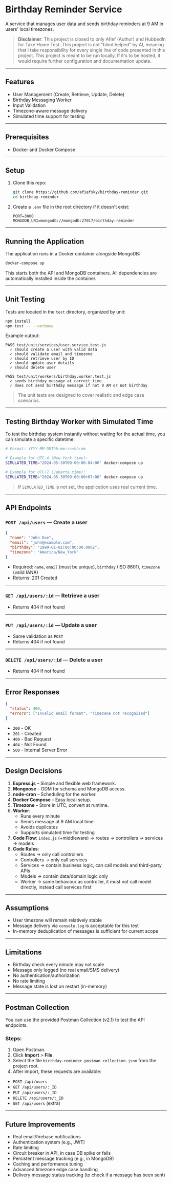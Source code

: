 # Birthday Reminder Service

A service that manages user data and sends birthday reminders at 9 AM in users' local timezones.

> **Disclaimer**: This project is closed to only Afief (Author) and HubbedIn for Take Home Test. This project is not "blind helped" by AI, meaning that I take responsibility for every single line of code presented in this project. This project is meant to be run locally. If it's to be hosted, it would require further configuration and documentation update.

---

## Features

- User Management (Create, Retrieve, Update, Delete)
- Birthday Messaging Worker
- Input Validation
- Timezone-aware message delivery
- Simulated time support for testing

---

## Prerequisites

- Docker and Docker Compose

---

## Setup

1. Clone this repo:
   ```bash
   git clone https://github.com/afiefsky/birthday-reminder.git
   cd birthday-reminder
   ```

2. Create a `.env` file in the root directory if it doesn't exist:
   ```env
   PORT=3000
   MONGODB_URI=mongodb://mongodb:27017/birthday-reminder
   ```

---

## Running the Application

The application runs in a Docker container alongside MongoDB:

```bash
docker-compose up
```

This starts both the API and MongoDB containers. All dependencies are automatically installed inside the container.

---

## Unit Testing

Tests are located in the `test` directory, organized by unit:

```bash
npm install
npm test -- --verbose
```

Example output:
```
PASS test/unit/services/user.service.test.js
  ✓ should create a user with valid data
  ✓ should validate email and timezone
  ✓ should retrieve user by ID
  ✓ should update user details
  ✓ should delete user

PASS test/unit/workers/birthday.worker.test.js
  ✓ sends birthday message at correct time
  ✓ does not send birthday message if not 9 AM or not birthday
```

> The unit tests are designed to cover realistic and edge case scenarios.

---

## Testing Birthday Worker with Simulated Time

To test the birthday system instantly without waiting for the actual time, you can simulate a specific datetime:

```bash
# Format: YYYY-MM-DDThh:mm:ss±hh:mm

# Example for UTC-4 (New York time):
SIMULATED_TIME="2024-05-30T09:00:00-04:00" docker-compose up

# Example for UTC+7 (Jakarta time):
SIMULATED_TIME="2024-05-30T09:00:00+07:00" docker-compose up
```

> If `SIMULATED_TIME` is not set, the application uses real current time.

---

## API Endpoints

### `POST /api/users` — Create a user

```json
{
  "name": "John Doe",
  "email": "john@example.com",
  "birthday": "1990-01-01T00:00:00.000Z",
  "timezone": "America/New_York"
}
```

- Required: `name`, `email` (must be unique), `birthday` (ISO 8601), `timezone` (valid IANA)
- Returns: 201 Created

---

### `GET /api/users/:id` — Retrieve a user

- Returns 404 if not found

---

### `PUT /api/users/:id` — Update a user

- Same validation as `POST`
- Returns 404 if not found

---

### `DELETE /api/users/:id` — Delete a user

- Returns 404 if not found

---

## Error Responses

```json
{
  "status": 400,
  "errors": ["Invalid email format", "Timezone not recognized"]
}
```

- `200` - OK  
- `201` - Created  
- `400` - Bad Request  
- `404` - Not Found  
- `500` - Internal Server Error  

---

## Design Decisions

1. **Express.js** – Simple and flexible web framework.
2. **Mongoose** – ODM for schema and MongoDB access.
3. **node-cron** – Scheduling for the worker.
4. **Docker Compose** – Easy local setup.
5. **Timezone** – Store in UTC, convert at runtime.
6. **Worker**:
   - Runs every minute
   - Sends message at 9 AM local time
   - Avoids duplicates
   - Supports simulated time for testing
7. **Code Flow**: `index.js` (+middleware) → routes → controllers → services → models
8. **Code Rules**:
   - Routes → only call controllers
   - Controllers → only call services
   - Services → contain business logic, can call models and third-party APIs
   - Models → contain data/domain logic only
   - Worker → same behaviour as controller, it must not call model directly, instead call services first

---

## Assumptions

- User timezone will remain relatively stable
- Message delivery via `console.log` is acceptable for this test
- In-memory deduplication of messages is sufficient for current scope

---

## Limitations

- Birthday check every minute may not scale
- Message only logged (no real email/SMS delivery)
- No authentication/authorization
- No rate limiting
- Message state is lost on restart (in-memory)

---

## Postman Collection

You can use the provided Postman Collection (v2.1) to test the API endpoints.

### Steps:

1. Open Postman.  
2. Click **Import** > **File**.  
3. Select the file `birthday-reminder.postman_collection.json` from the project root.  
4. After import, these requests are available:

- `POST /api/users`
- `GET /api/users/:_ID`
- `PUT /api/users/:_ID`
- `DELETE /api/users/:_ID`
- `GET /api/users` (extra)

---

## Future Improvements

- Real email/firebase notifications
- Authentication system (e.g., JWT)
- Rate limiting
- Circuit breaker in API, in case DB spike or fails
- Persistent message tracking (e.g., in MongoDB)
- Caching and performance tuning
- Advanced timezone edge case handling
- Delivery message status tracking (to check if a message has been sent)